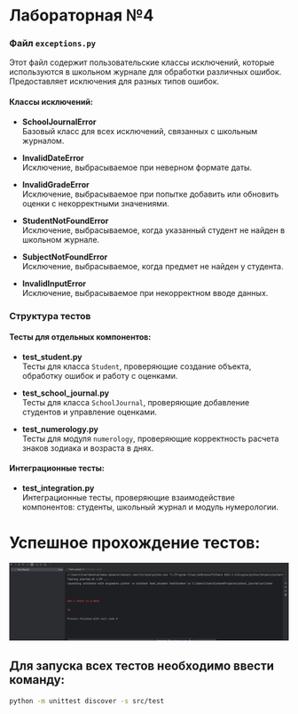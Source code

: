 # Лабораторная №4


### Файл `exceptions.py`

Этот файл содержит пользовательские классы исключений, которые используются в школьном журнале для обработки различных ошибок. Предоставляет исключения для разных типов ошибок.

#### Классы исключений:

- **SchoolJournalError**  
  Базовый класс для всех исключений, связанных с школьным журналом.

- **InvalidDateError**  
  Исключение, выбрасываемое при неверном формате даты.

- **InvalidGradeError**  
  Исключение, выбрасываемое при попытке добавить или обновить оценки с некорректными значениями.

- **StudentNotFoundError**  
  Исключение, выбрасываемое, когда указанный студент не найден в школьном журнале.

- **SubjectNotFoundError**  
  Исключение, выбрасываемое, когда предмет не найден у студента.

- **InvalidInputError**  
  Исключение, выбрасываемое при некорректном вводе данных.



### Структура тестов

#### Тесты для отдельных компонентов:

- **test_student.py**  
  Тесты для класса `Student`, проверяющие создание объекта, обработку ошибок и работу с оценками.

- **test_school_journal.py**  
  Тесты для класса `SchoolJournal`, проверяющие добавление студентов и управление оценками.

- **test_numerology.py**  
  Тесты для модуля `numerology`, проверяющие корректность расчета знаков зодиака и возраста в днях.

#### Интеграционные тесты:

- **test_integration.py**  
  Интеграционные тесты, проверяющие взаимодействие компонентов: студенты, школьный журнал и модуль нумерологии.

# Успешное прохождение тестов:
![Тесты](screenshot/test_photo.png)

## Для запуска всех тестов необходимо ввести команду:
```bash 
python -m unittest discover -s src/test
